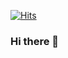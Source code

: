 [![Hits](https://hits.seeyoufarm.com/api/count/incr/badge.svg?url=https%3A%2F%2Fgithub.com%2Fo3o-ovo3)](https://hits.seeyoufarm.com)
### Hi there 👋

<!--
**o3o-ovo3/o3o-ovo3** is a ✨ _special_ ✨ repository because its `README.md` (this file) appears on your GitHub profile.

Here are some ideas to get you started:

- 🔭 I’m currently working on ...
- 🌱 I’m currently learning ...
- 👯 I’m looking to collaborate on ...
- 🤔 I’m looking for help with ...
- 💬 Ask me about ...
- 📫 How to reach me: ...
- 😄 Pronouns: ...
- ⚡ Fun fact: ...
-->
